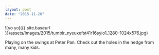 ```yaml
---
layout: post
date: "2015-11-26"
---
```


![yo yo]({{ site.baseurl }}/assets/images/2015/tumblr_nyeuxefst41r16syio1_1280-1024x576.jpg)

Playing on the swings at Peter Pan. Check out the holes in the hedge from many, many kids.
